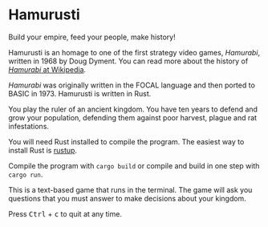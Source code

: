 # Hamurusti

Build your empire, feed your people, make history!

Hamurusti is an homage to one of the first strategy video games, *Hamurabi*, written in 1968 by Doug Dyment. You can read more about the history of [*Hamurabi* at Wikipedia](https://en.wikipedia.org/wiki/Hamurabi_%28video_game%29).

*Hamurabi* was originally written in the FOCAL language and then ported to BASIC in 1973. Hamurusti is written in Rust.

You play the ruler of an ancient kingdom. You have ten years to defend and grow your population, defending them against poor harvest, plague and rat infestations.

You will need Rust installed to compile the program. The easiest way to install Rust is [rustup](https://rustup.rs/).

Compile the program with `cargo build` or compile and build in one step with `cargo run`.

This is a text-based game that runs in the terminal. The game will ask you questions that you must answer to make decisions about your kingdom.

Press <kbd>Ctrl</kbd> + <kbd>c</kbd> to quit at any time.
